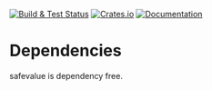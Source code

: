 [![Build & Test Status](https://github.com/Fice/safevalue/actions/workflows/rust.yml/badge.svg)](https://github.com/Fice/safevalue/actions/)
[![Crates.io](https://img.shields.io/crates/v/hashbrown.svg)](https://crates.io/crates/safevalue)
[![Documentation](https://docs.rs/safevalue/badge.svg)](https://docs.rs/safevalue)


# Dependencies

safevalue is dependency free.